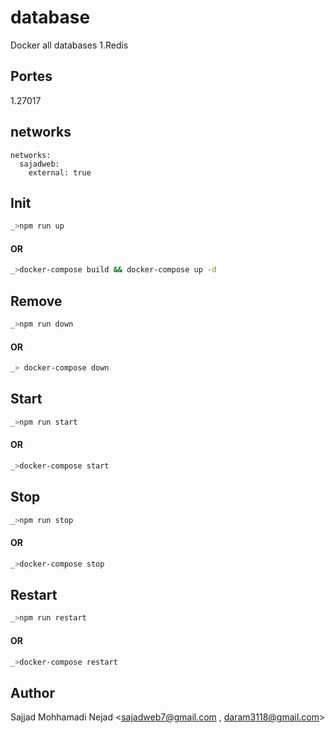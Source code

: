 # database
Docker all databases 
1.Redis
## Portes
 1.27017
## networks
```docker
networks:
  sajadweb:
    external: true
```
## Init
```bash
_>npm run up
```
#### OR
```bash
_>docker-compose build && docker-compose up -d
```

## Remove
```bash
_>npm run down
```
#### OR
```bash
_> docker-compose down
```
## Start
```bash
_>npm run start
```
#### OR
```bash
_>docker-compose start
```
## Stop
```bash
_>npm run stop
```
#### OR
```bash
_>docker-compose stop
```

## Restart
```bash
_>npm run restart
```
#### OR
```bash
_>docker-compose restart
```

## Author
Sajjad Mohhamadi Nejad <sajadweb7@gmail.com , daram3118@gmail.com>
